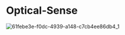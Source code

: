 # Optical-Sense

![61febe3e-f0dc-4939-a148-c7cb4ee86db4_1](https://github.com/user-attachments/assets/e945c859-5a64-44f2-aa6b-a3b4e863dfe1)
